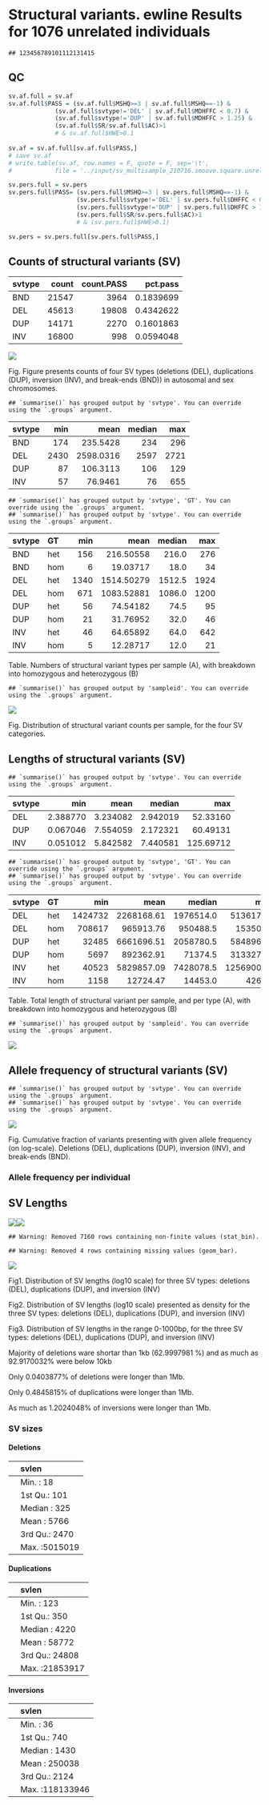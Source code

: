 Structural variants. ewline Results for 1076 unrelated individuals
================

    ## 123456789101112131415

## QC

``` r
sv.af.full = sv.af
sv.af.full$PASS = (sv.af.full$MSHQ>=3 | sv.af.full$MSHQ==-1) & 
             (sv.af.full$svtype!='DEL' | sv.af.full$MDHFFC < 0.7) & 
             (sv.af.full$svtype!='DUP' | sv.af.full$MDHFFC > 1.25) &
             (sv.af.full$SR/sv.af.full$AC)>1 
             # & sv.af.full$HWE>0.1
           
sv.af = sv.af.full[sv.af.full$PASS,]
# save sv.af
# write.table(sv.af, row.names = F, quote = F, sep='\t',
#            file = '../input/sv_multisample_210716.smoove.square.unrelated.af_stats_PASS.tsv')

sv.pers.full = sv.pers
sv.pers.full$PASS= (sv.pers.full$MSHQ>=3 | sv.pers.full$MSHQ==-1) & 
                   (sv.pers.full$svtype!='DEL' | sv.pers.full$DHFFC < 0.7) & 
                   (sv.pers.full$svtype!='DUP' | sv.pers.full$DHFFC > 1.25) &
                   (sv.pers.full$SR/sv.pers.full$AC)>1
                   # & (sv.pers.full$HWE>0.1)

sv.pers = sv.pers.full[sv.pers.full$PASS,]
```

## Counts of structural variants (SV)

| svtype | count | count.PASS |  pct.pass |
|:-------|------:|-----------:|----------:|
| BND    | 21547 |       3964 | 0.1839699 |
| DEL    | 45613 |      19808 | 0.4342622 |
| DUP    | 14171 |       2270 | 0.1601863 |
| INV    | 16800 |        998 | 0.0594048 |

![](sv_files/figure-gfm/sv.af.count.by.chromosomes-1.jpeg)<!-- -->

Fig. Figure presents counts of four SV types (deletions (DEL),
duplications (DUP), inversion (INV), and break-ends (BND)) in autosomal
and sex chromosomes.

    ## `summarise()` has grouped output by 'svtype'. You can override using the `.groups` argument.

| svtype |  min |      mean | median |  max |
|:-------|-----:|----------:|-------:|-----:|
| BND    |  174 |  235.5428 |    234 |  296 |
| DEL    | 2430 | 2598.0316 |   2597 | 2721 |
| DUP    |   87 |  106.3113 |    106 |  129 |
| INV    |   57 |   76.9461 |     76 |  655 |

    ## `summarise()` has grouped output by 'svtype', 'GT'. You can override using the `.groups` argument.
    ## `summarise()` has grouped output by 'svtype'. You can override using the `.groups` argument.

| svtype | GT  |  min |       mean | median |  max |
|:-------|:----|-----:|-----------:|-------:|-----:|
| BND    | het |  156 |  216.50558 |  216.0 |  276 |
| BND    | hom |    6 |   19.03717 |   18.0 |   34 |
| DEL    | het | 1340 | 1514.50279 | 1512.5 | 1924 |
| DEL    | hom |  671 | 1083.52881 | 1086.0 | 1200 |
| DUP    | het |   56 |   74.54182 |   74.5 |   95 |
| DUP    | hom |   21 |   31.76952 |   32.0 |   46 |
| INV    | het |   46 |   64.65892 |   64.0 |  642 |
| INV    | hom |    5 |   12.28717 |   12.0 |   21 |

Table. Numbers of structural variant types per sample (A), with
breakdown into homozygous and heterozygous (B)

    ## `summarise()` has grouped output by 'sampleid'. You can override using the `.groups` argument.

![](sv_files/figure-gfm/sv.individual.counts.plot-1.jpeg)<!-- -->

Fig. Distribution of structural variant counts per sample, for the four
SV categories.

## Lengths of structural variants (SV)

    ## `summarise()` has grouped output by 'svtype'. You can override using the `.groups` argument.

| svtype |      min |     mean |   median |       max |
|:-------|---------:|---------:|---------:|----------:|
| DEL    | 2.388770 | 3.234082 | 2.942019 |  52.33160 |
| DUP    | 0.067046 | 7.554059 | 2.172321 |  60.49131 |
| INV    | 0.051012 | 5.842582 | 7.440581 | 125.69712 |

    ## `summarise()` has grouped output by 'svtype', 'GT'. You can override using the `.groups` argument.
    ## `summarise()` has grouped output by 'svtype'. You can override using the `.groups` argument.

| svtype | GT  |     min |       mean |    median |       max |
|:-------|:----|--------:|-----------:|----------:|----------:|
| DEL    | het | 1424732 | 2268168.61 | 1976514.0 |  51361738 |
| DEL    | hom |  708617 |  965913.76 |  950488.5 |   1535070 |
| DUP    | het |   32485 | 6661696.51 | 2058780.5 |  58489600 |
| DUP    | hom |    5697 |  892362.91 |   71374.5 |  31332766 |
| INV    | het |   40523 | 5829857.09 | 7428078.5 | 125690013 |
| INV    | hom |    1158 |   12724.47 |   14453.0 |     42662 |

Table. Total length of structural variant per sample, and per type (A),
with breakdown into homozygous and heterozygous (B)

    ## `summarise()` has grouped output by 'sampleid'. You can override using the `.groups` argument.

![](sv_files/figure-gfm/sv.individual.lengths.plot-1.jpeg)<!-- -->

## Allele frequency of structural variants (SV)

    ## `summarise()` has grouped output by 'svtype'. You can override using the `.groups` argument.
    ## `summarise()` has grouped output by 'svtype'. You can override using the `.groups` argument.

![](sv_files/figure-gfm/sv.af.cumsum-1.jpeg)<!-- -->

Fig. Cumulative fraction of variants presenting with given allele
frequency (on log-scale). Deletions (DEL), duplications (DUP), inversion
(INV), and break-ends (BND).

### Allele frequency per individual

## SV Lengths

![](sv_files/figure-gfm/sv.len.hist-1.jpeg)<!-- -->![](sv_files/figure-gfm/sv.len.hist-2.jpeg)<!-- -->

    ## Warning: Removed 7160 rows containing non-finite values (stat_bin).

    ## Warning: Removed 4 rows containing missing values (geom_bar).

![](sv_files/figure-gfm/sv.len.hist-3.jpeg)<!-- -->

Fig1. Distribution of SV lengths (log10 scale) for three SV types:
deletions (DEL), duplications (DUP), and inversion (INV)

Fig2. Distribution of SV lengths (log10 scale) presented as density for
the three SV types: deletions (DEL), duplications (DUP), and inversion
(INV)

Fig3. Distribution of SV lengths in the range 0-1000bp, for the three SV
types: deletions (DEL), duplications (DUP), and inversion (INV)

Majority of deletions ware shortar than 1kb (62.9997981 %) and as much
as 92.9170032% were below 10kb

Only 0.0403877% of deletions were longer than 1Mb.

Only 0.4845815% of duplications were longer than 1Mb.

As much as 1.2024048% of inversions were longer than 1Mb.

### SV sizes

#### Deletions

|     | svlen         |
|:----|:--------------|
|     | Min. : 18     |
|     | 1st Qu.: 101  |
|     | Median : 325  |
|     | Mean : 5766   |
|     | 3rd Qu.: 2470 |
|     | Max. :5015019 |

#### Duplications

|     | svlen          |
|:----|:---------------|
|     | Min. : 123     |
|     | 1st Qu.: 350   |
|     | Median : 4220  |
|     | Mean : 58772   |
|     | 3rd Qu.: 24808 |
|     | Max. :21853917 |

#### Inversions

|     | svlen           |
|:----|:----------------|
|     | Min. : 36       |
|     | 1st Qu.: 740    |
|     | Median : 1430   |
|     | Mean : 250038   |
|     | 3rd Qu.: 2124   |
|     | Max. :118133946 |
